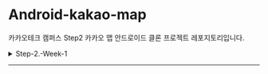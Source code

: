 # Android-kakao-map
카카오테크 캠퍼스 Step2 카카오 맵 안드로이드 클론 프로젝트 레포지토리입니다.

<details>
<summary>Step-2.-Week-1</summary>
<div>
  
## 카카오 테크 캠퍼스 2단계 - Android - 1주차 클론 과제

</br>

## **과제명**
```

```
</br>

## **과제 설명**

✅**과제 1.**
```

```

</br>

✅**과제 2.**

```

```

</br>

✅**과제 3.**

```

```

</br>

## **과제 상세 : 수강생들이 과제를 진행할 때, 유념해야할 것**
```

```
</br>

## **코드리뷰 관련: PR시, 아래 내용을 포함하여 코멘트 남겨주세요.**
Pull Request 제목과 내용은 아래와 같이 작성 해주세요.

**1. PR 제목:**

>- PR 제목 : 부산대 Android_라이언_1주차 과제

</br>

**1. PR 내용:**

>- 코드 작성하면서 어려웠던 점
>- 코드 리뷰 시, 멘토님이 중점적으로 리뷰해줬으면 하는 부분

</br>

</div>
</details>

---

